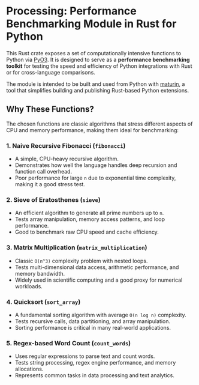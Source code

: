 # Processing: Performance Benchmarking Module in Rust for Python

This Rust crate exposes a set of computationally intensive functions to Python via [PyO3](https://pyo3.rs/). It is designed to serve as a **performance benchmarking toolkit** for testing the speed and efficiency of Python integrations with Rust or for cross-language comparisons.

The module is intended to be built and used from Python with [maturin](https://maturin.rs/), a tool that simplifies building and publishing Rust-based Python extensions.

## Why These Functions?

The chosen functions are classic algorithms that stress different aspects of CPU and memory performance, making them ideal for benchmarking:

### 1. Naive Recursive Fibonacci (`fibonacci`)

- A simple, CPU-heavy recursive algorithm.
- Demonstrates how well the language handles deep recursion and function call overhead.
- Poor performance for large `n` due to exponential time complexity, making it a good stress test.

### 2. Sieve of Eratosthenes (`sieve`)

- An efficient algorithm to generate all prime numbers up to `n`.
- Tests array manipulation, memory access patterns, and loop performance.
- Good to benchmark raw CPU speed and cache efficiency.

### 3. Matrix Multiplication (`matrix_multiplication`)

- Classic `O(n^3)` complexity problem with nested loops.
- Tests multi-dimensional data access, arithmetic performance, and memory bandwidth.
- Widely used in scientific computing and a good proxy for numerical workloads.

### 4. Quicksort (`sort_array`)

- A fundamental sorting algorithm with average `O(n log n)` complexity.
- Tests recursive calls, data partitioning, and array manipulation.
- Sorting performance is critical in many real-world applications.

### 5. Regex-based Word Count (`count_words`)

- Uses regular expressions to parse text and count words.
- Tests string processing, regex engine performance, and memory allocations.
- Represents common tasks in data processing and text analytics.
